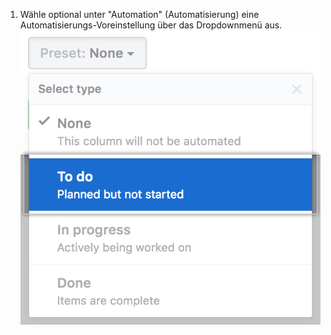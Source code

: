 1. Wähle optional unter "Automation" (Automatisierung) eine Automatisierungs-Voreinstellung über das Dropdownmenü aus. ![Voreinstellung für Automatisierung aus Menü auswählen](/assets/images/help/projects/select-automation.png)

